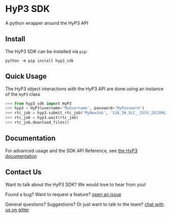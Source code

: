 # HyP3 SDK

A python wrapper around the HyP3 API

## Install

The HyP3 SDK can be installed via `pip`:

```
python -m pip install hyp3_sdk
```

## Quick Usage

The HyP3 object interactions with the HyP3 API are done using an instance of the `HyP3` class
```python
>>> from hyp3_sdk import HyP3
>>> hyp3 = HyP3(username='MyUsername', password='MyPassword')  
>>> rtc_job = hyp3.submit_rtc_job('MyNewJob', 'S1A_IW_SLC__1SSV_20150621T120220_20150621T120232_006471_008934_72D8')
>>> rtc_job = hyp3.wait(rtc_job)
>>> rtc_job.download_files()
```
## Documentation

For advanced usage and the SDK API Reference, see [the HyP3 documentation](https://asfhyp3.github.io/using/sdk/)

## Contact Us

Want to talk about the HyP3 SDK? We would love to hear from you!

Found a bug? Want to request a feature?
[open an issue](https://github.com/ASFHyP3/hyp3-sdk/issues/new)

General questions? Suggestions? Or just want to talk to the team?
[chat with us on gitter](https://gitter.im/ASFHyP3/community)
